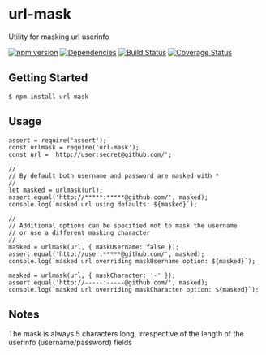 # url-mask
Utility for masking url userinfo

[![npm version](https://badge.fury.io/js/url-mask.svg)](https://badge.fury.io/js/url-mask)
[![Dependencies](https://david-dm.org/tanzim/url-mask.svg)](https://github.com/tanzim/url-mask)
[![Build Status](https://travis-ci.org/tanzim/url-mask.svg?branch=master)](https://travis-ci.org/tanzim/url-mask)
[![Coverage Status](https://coveralls.io/repos/github/tanzim/url-mask/badge.svg?branch=master)](https://coveralls.io/github/tanzim/url-mask?branch=master)

## Getting Started
```
$ npm install url-mask
```

## Usage
```
assert = require('assert');
const urlmask = require('url-mask');
const url = 'http://user:secret@github.com/';

//
// By default both username and password are masked with *
//
let masked = urlmask(url);
assert.equal('http://*****:*****@github.com/', masked);
console.log(`masked url using defaults: ${masked}`);

//
// Additional options can be specified not to mask the username
// or use a different masking character
//
masked = urlmask(url, { maskUsername: false });
assert.equal('http://user:*****@github.com/', masked);
console.log(`masked url overriding maskUsername option: ${masked}`);

masked = urlmask(url, { maskCharacter: '-' });
assert.equal('http://-----:-----@github.com/', masked);
console.log(`masked url overriding maskCharacter option: ${masked}`);
```

## Notes
The mask is always 5 characters long, irrespective of the length of the userinfo (username/password) fields
  
